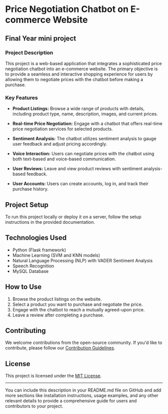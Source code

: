 # Price Negotiation Chatbot on E-commerce Website
## Final Year mini project
### Project Description

This project is a web-based application that integrates a sophisticated price negotiation chatbot into an e-commerce website. The primary objective is to provide a seamless and interactive shopping experience for users by allowing them to negotiate prices with the chatbot before making a purchase.

### Key Features

- **Product Listings:** Browse a wide range of products with details, including product type, name, description, images, and current prices.

- **Real-time Price Negotiation:** Engage with a chatbot that offers real-time price negotiation services for selected products.

- **Sentiment Analysis:** The chatbot utilizes sentiment analysis to gauge user feedback and adjust pricing accordingly.

- **Voice Interaction:** Users can negotiate prices with the chatbot using both text-based and voice-based communication.

- **User Reviews:** Leave and view product reviews with sentiment analysis-based feedback.

- **User Accounts:** Users can create accounts, log in, and track their purchase history.

## Project Setup

To run this project locally or deploy it on a server, follow the setup instructions in the provided documentation.

## Technologies Used

- Python (Flask framework)
- Machine Learning (SVM and KNN models)
- Natural Language Processing (NLP) with VADER Sentiment Analysis
- Speech Recognition
- MySQL Database

## How to Use

1. Browse the product listings on the website.
2. Select a product you want to purchase and negotiate the price.
3. Engage with the chatbot to reach a mutually agreed-upon price.
4. Leave a review after completing a purchase.

## Contributing

We welcome contributions from the open-source community. If you'd like to contribute, please follow our [Contribution Guidelines](CONTRIBUTING.md).

## License

This project is licensed under the [MIT License](LICENSE).

---

You can include this description in your README.md file on GitHub and add more sections like installation instructions, usage examples, and any other relevant details to provide a comprehensive guide for users and contributors to your project.
